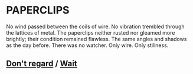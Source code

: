 # PAPERCLIPS

No wind passed between the coils of wire. No vibration trembled through the lattices of metal. The paperclips neither rusted nor gleamed more brightly; their condition remained flawless. The same angles and shadows as the day before. There was no watcher. Only wire. Only stillness.

## [Don't regard](page-67afd363e59063b1) / [Wait](page-810a9ceeede242c0)
